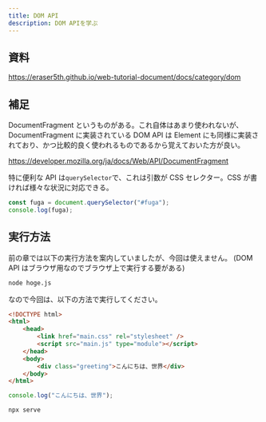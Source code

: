 ```yaml
---
title: DOM API
description: DOM APIを学ぶ
---
```


## 資料

https://eraser5th.github.io/web-tutorial-document/docs/category/dom

## 補足

DocumentFragment というものがある。これ自体はあまり使われないが、DocumentFragment に実装されている DOM API は Element にも同様に実装されており、かつ比較的良く使われるものであるから覚えておいた方が良い。

https://developer.mozilla.org/ja/docs/Web/API/DocumentFragment

特に便利な API は`querySelector`で、これは引数が CSS セレクター。CSS が書ければ様々な状況に対応できる。

```js
const fuga = document.querySelector("#fuga");
console.log(fuga);
```

## 実行方法

前の章では以下の実行方法を案内していましたが、今回は使えません。
(DOM API はブラウザ用なのでブラウザ上で実行する要がある)

```bash
node hoge.js
```

なので今回は、以下の方法で実行してください。

```html title="index.html"
<!DOCTYPE html>
<html>
    <head>
        <link href="main.css" rel="stylesheet" />
        <script src="main.js" type="module"></script>
    </head>
    <body>
        <div class="greeting">こんにちは、世界</div>
    </body>
</html>
```

```js title="main.js"
console.log("こんにちは、世界");
```

```bash
npx serve
```